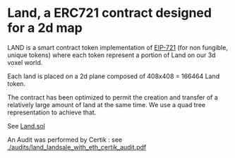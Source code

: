 # Land, a ERC721 contract designed for a 2d map

LAND is a smart contract token implementation of [EIP-721](https://eips.ethereum.org/EIPS/eip-721) (for non fungible, unique tokens) where each token represent a portion of Land on our 3d voxel world.

Each land is placed on a 2d plane composed of 408x408 = 166464 Land token.

The contract has been optimized to permit the creation and transfer of a relatively large amount of land at the same time. We use a quad tree representation to achieve that.

See [Land.sol](../old_src/Land.sol)

An Audit was performed by Certik : see [./audits/land_landsale_with_eth_certik_audit.pdf](./audits/land_landsale_with_eth_certik_audit.pdf)
